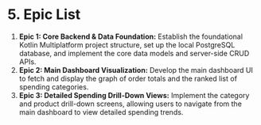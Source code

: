 # 5. Epic List

1.  **Epic 1: Core Backend & Data Foundation:** Establish the foundational Kotlin Multiplatform project structure, set up the local PostgreSQL database, and implement the core data models and server-side CRUD APIs.
2.  **Epic 2: Main Dashboard Visualization:** Develop the main dashboard UI to fetch and display the graph of order totals and the ranked list of spending categories.
3.  **Epic 3: Detailed Spending Drill-Down Views:** Implement the category and product drill-down screens, allowing users to navigate from the main dashboard to view detailed spending trends.